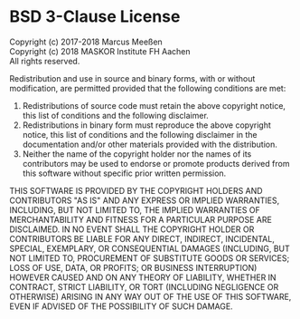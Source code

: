 BSD 3-Clause License
====================
Copyright (c) 2017-2018 Marcus Meeßen  
Copyright (c) 2018 MASKOR Institute FH Aachen  
All rights reserved.

Redistribution and use in source and binary forms, with or without modification, are permitted provided that the following conditions are met:

 1. Redistributions of source code must retain the above copyright notice, this list of conditions and the following disclaimer.
 2. Redistributions in binary form must reproduce the above copyright notice, this list of conditions and the following disclaimer in the documentation and/or other materials provided with the distribution.
 3. Neither the name of the copyright holder nor the names of its contributors may be used to endorse or promote products derived from this software without specific prior written permission.

THIS SOFTWARE IS PROVIDED BY THE COPYRIGHT HOLDERS AND CONTRIBUTORS "AS IS" AND ANY EXPRESS OR IMPLIED WARRANTIES, INCLUDING, BUT NOT LIMITED TO, THE IMPLIED WARRANTIES OF MERCHANTABILITY AND FITNESS FOR A PARTICULAR PURPOSE ARE DISCLAIMED. IN NO EVENT SHALL THE COPYRIGHT HOLDER OR CONTRIBUTORS BE LIABLE FOR ANY DIRECT, INDIRECT, INCIDENTAL, SPECIAL, EXEMPLARY, OR CONSEQUENTIAL DAMAGES (INCLUDING, BUT NOT LIMITED TO, PROCUREMENT OF SUBSTITUTE GOODS OR SERVICES; LOSS OF USE, DATA, OR PROFITS; OR BUSINESS INTERRUPTION) HOWEVER CAUSED AND ON ANY THEORY OF LIABILITY, WHETHER IN CONTRACT, STRICT LIABILITY, OR TORT (INCLUDING NEGLIGENCE OR OTHERWISE) ARISING IN ANY WAY OUT OF THE USE OF THIS SOFTWARE, EVEN IF ADVISED OF THE POSSIBILITY OF SUCH DAMAGE.
